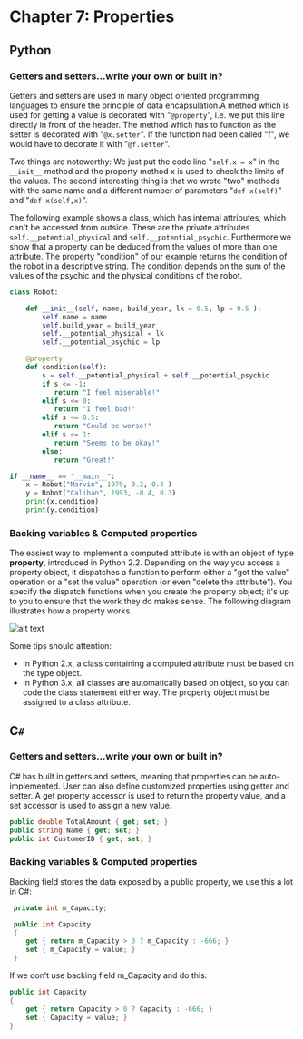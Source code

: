 # Chapter 7: Properties

## Python

### Getters and setters...write your own or built in?

Getters and setters are used in many object oriented programming languages to ensure the principle of data encapsulation.A method which is used for getting a value is decorated with "`@property`", i.e. we put this line directly in front of the header. The method which has to function as the setter is decorated with "`@x.setter`". If the function had been called "f", we would have to decorate it with "`@f.setter`".

Two things are noteworthy: We just put the code line "`self.x = x`" in the `__init__` method and the property method x is used to check the limits of the values. The second interesting thing is that we wrote "two" methods with the same name and a different number of parameters "`def x(self)`" and "`def x(self,x)`".

The following example shows a class, which has internal attributes, which can't be accessed from outside. These are the private attributes `self.__potential_physical` and `self.__potential_psychic`. Furthermore we show that a property can be deduced from the values of more than one attribute. The property "condition" of our example returns the condition of the robot in a descriptive string. The condition depends on the sum of the values of the psychic and the physical conditions of the robot.

```python
class Robot:

    def __init__(self, name, build_year, lk = 0.5, lp = 0.5 ):
        self.name = name
        self.build_year = build_year
        self.__potential_physical = lk
        self.__potential_psychic = lp

    @property
    def condition(self):
        s = self.__potential_physical + self.__potential_psychic
        if s <= -1:
           return "I feel miserable!"
        elif s <= 0:
           return "I feel bad!"
        elif s <= 0.5:
           return "Could be worse!"
        elif s <= 1:
           return "Seems to be okay!"
        else:
           return "Great!"

if __name__ == "__main__":
    x = Robot("Marvin", 1979, 0.2, 0.4 )
    y = Robot("Caliban", 1993, -0.4, 0.3)
    print(x.condition)
    print(y.condition)
```

### Backing variables & Computed properties

The easiest way to implement a computed attribute is with an object of type **property**, introduced in Python 2.2. Depending on the way you access a property object, it dispatches a function to perform either a "get the value" operation or a "set the value" operation (or even "delete the attribute"). You specify the dispatch functions when you create the property object; it's up to you to ensure that the work they do makes sense. The following diagram illustrates how a property works.

![alt text](https://wiki.python.org/moin/ComputedAttributesUsingPropertyObjects?action=AttachFile&do=get&target=py-props.png "Logo Title Text 1")

Some tips should attention:
* In Python 2.x, a class containing a computed attribute must be based on the type object.
* In Python 3.x, all classes are automatically based on object, so you can code the class statement either way.
The property object must be assigned to a class attribute.

## C`#`

### Getters and setters...write your own or built in?

C# has built in getters and setters, meaning that properties can be auto-implemented. 
User can also define customized properties using getter and setter. A get property accessor is used to return the property value, and a set accessor is used to assign a new value. 

```csharp
public double TotalAmount { get; set; }
public string Name { get; set; }
public int CustomerID { get; set; }
```

### Backing variables & Computed properties

Backing field stores the data exposed by a public property, we use this a lot in C#:

```csharp
 private int m_Capacity;

 public int Capacity
 {
    get { return m_Capacity > 0 ? m_Capacity : -666; }
    set { m_Capacity = value; }
 }
```

If we don’t use backing field m_Capacity and do this:

```csharp
public int Capacity 
{ 
    get { return Capacity > 0 ? Capacity : -666; } 
    set { Capacity = value; } 
}
```


